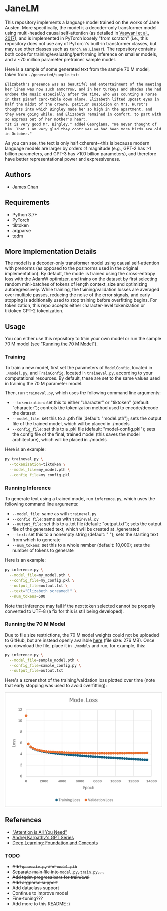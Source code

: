 # JaneLM

This repository implements a language model trained on the works of Jane Austen. More specifically, the model is a decoder-only transformer model using multi-headed causal self-attention (as detailed in [Vaswani et al., 2017](https://doi.org/10.48550/arXiv.1706.03762)), and is implemented in PyTorch loosely "from scratch" (i.e., this repository does not use any of PyTorch's built-in transformer classes, but may use other classes such as `torch.nn.Linear`). The repository contains both code for training/evaluating/performing inference on smaller models, and a ~70 million parameter pretrained sample model.  

Here is a sample of some generated text from the sample 70 M model, taken from `./generated/sample.txt`:

```
Elizabeth's presence was as beautiful and entertainment of the meeting her linen was now such anmorrow, and in her turkeys and shades she had undone the music especially after the time, who was counting a horse in that pianof card-table down alone. Elizabeth lifted upcast eyes in half the midst of the crowne, petition suspicion on Mrs. Hurst's thoughts into which Bingley made her so high in the apartment, and they were going while; and Elizabeth remained in comfort, to part with so express out of her mother's heart. 
"It is very good Mr. Bingley," added Georgiana. "We never thought of him. That I am very glad they contrives we had been more birds are old in October." 
```

As you can see, the text is only half coherent--this is because modern language models are larger by orders of magnitude (e.g., GPT-2 has >1 billion parameters, and GPT-3 has >100 billion parameters), and therefore have better representational power and expressiveness.

## Authors
- [James Chan](https://github.com/chanjbc)

## Requirements
- Python 3.7+
- PyTorch
- tiktoken
- argparse
- tqdm

## More Implementation Details
The model is a decoder-only transformer model using causal self-attention with prenorms (as opposed to the postnorms used in the original implementation). By default, the model is trained using the cross-entropy loss with the AdamW optimizer, and trains on the dataset by first selecting random mini-batches of tokens of length context_size and optimizing autoregressively. While training, the training/validation losses are averaged over multiple passes, reducing the noise of the error signals, and early stopping is additionally used to stop training before overfitting begins. For tokenization, this repo accepts either character-level tokenization or tiktoken GPT-2 tokenization.

## Usage
You can either use this repository to train your own model or run the sample 70 M model (see ["Running the 70 M Model"](#running-the-70-m-model)).

### Training
To train a new model, first set the parameters of `ModelConfig`, located in `./model.py`, and `TrainConfig`, located in `traineval.py`, according to your computational resources. By default, these are set to the same values used in training the 70 M parameter model.

Then, run `traineval.py`, which uses the following command line arguments:
- `--tokenization`: set this to either "character" or "tiktoken" (default: "character"); controls the tokenization method used to encode/decode the dataset
- `--model_file`: set this to a .pth file (default: "model.pth"); sets the output file of the trained model, which will be placed in ./models
- `--config_file`: set this to a .pkl file (default: "model-config.pkl"); sets the config file of the final, trained model (this saves the model architecture), which will be placed in ./models

Here is an example:
```bash
py traineval.py \
  --tokenization=tiktoken \
  --model_file=my_model.pth \
  --config_file=my_config.pkl
```

### Running Inference

To generate text using a trained model, run `inference.py`, which uses the following command line arguments:
- `--model_file`: same as with `traineval.py`
- `--config_file`: same as with `traineval.py`
- `--output_file`: set this to a .txt file (default: "output.txt"); sets the output file of the generated text, which will be created at ./generated
- `--text`: set this to a nonempty string (default: " "); sets the starting text from which to generate
- `--num_tokens`: set this to a whole number (default: 10,000); sets the number of tokens to generate

Here is an example:
```bash
py inference.py \
  --model_file=my_model.pth \
  --config_file=my_config.pkl \
  --output_file=output.txt \
  --text="Elizabeth screamed!" \
  --num_tokens=500
```

Note that inference may fail if the next token selected cannot be properly converted to UTF-8 (a fix for this is still being developed).

### Running the 70 M Model
Due to file size restrictions, the 70 M model weights could not be uploaded to GitHub, but are instead openly available [here](https://drive.google.com/file/d/1blo6THJ7BCKh_WTJQHEpAq33lGksipVv/view?usp=sharing) (file size: 276 MB). Once you download the file, place it in `./models` and run, for example, this:

```bash
py inference.py \
  --model_file=sample_model.pth \
  --config_file=sample_config.py \
  --output_file=output.txt
```

Here's a screenshot of the training/validation loss plotted over time (note that early stopping was used to avoid overfitting):

<img src="https://github.com/chanjbc/JaneLM/blob/main/assets/loss.png" width="600" align="middle">

## References
- ["Attention is All You Need"](https://arxiv.org/abs/1706.03762)
- [Andrej Karpathy's GPT Series](https://www.youtube.com/watch?v=kCc8FmEb1nY&list=PLAqhIrjkxbuWI23v9cThsA9GvCAUhRvKZ&index=7)
- [Deep Learning: Foundation and Concepts](https://www.bishopbook.com/)

### TODO
- ~~Add `generate.py` and `model.pth`~~
- ~~Separate main file into `model.py`, `train.py`, ...~~
- ~~Add tqdm progress bars for train/eval~~
- ~~Add argparse support~~
- ~~Add dataclass support~~
- Continue to improve model
- Fine-tuning???
- Add more to this README :)
